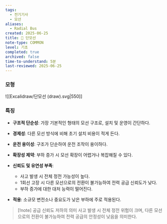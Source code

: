 ```yaml
---
tags:
  - 전기기사
  - 모선
aliases:
  - Radial Bus
created: 2025-06-25
title: 📝 단모선
note-type: COMMON
level: 기초
completed: true
archived: false
time-to-understand: 5분
last-reviewed: 2025-06-25
---
```



### 모형
![[Excalidraw/단모선 (draw).svg|550]]


### 특징

- **구조적 단순성**: 가장 기본적인 형태의 모선 구조로, 설치 및 운영이 간단하다.
- **경제성**: 다른 모선 방식에 비해 초기 설치 비용이 적게 든다.
- **운전 용이성**: 구조가 단순하여 운전 조작이 용이하다.
- **확장성 제약**: 부하 증가 시 모선 확장이 어렵거나 복잡해질 수 있다.
- **신뢰도 및 유연성 부족**:
    - 사고 발생 시 전체 정전 가능성이 높다.
    - 1회선 고장 시 다른 모선으로의 전환이 불가능하여 전력 공급 신뢰도가 낮다.
    - 부하 증가에 대한 대처 능력이 떨어진다.

- **적용**: 소규모 변전소나 중요도가 낮은 부하에 주로 적용된다.

>[!note] 공급 신뢰도 저하의 의미
>사고 발생 시 전체 정전 위험이 크며, 다른 모선으로의 전환이 불가능하여 전력 공급의 안정성이 낮음을 의미한다.

